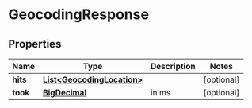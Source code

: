 # GeocodingResponse

## Properties
Name | Type | Description | Notes
------------ | ------------- | ------------- | -------------
**hits** | [**List&lt;GeocodingLocation&gt;**](GeocodingLocation.md) |  |  [optional]
**took** | [**BigDecimal**](BigDecimal.md) | in ms |  [optional]
